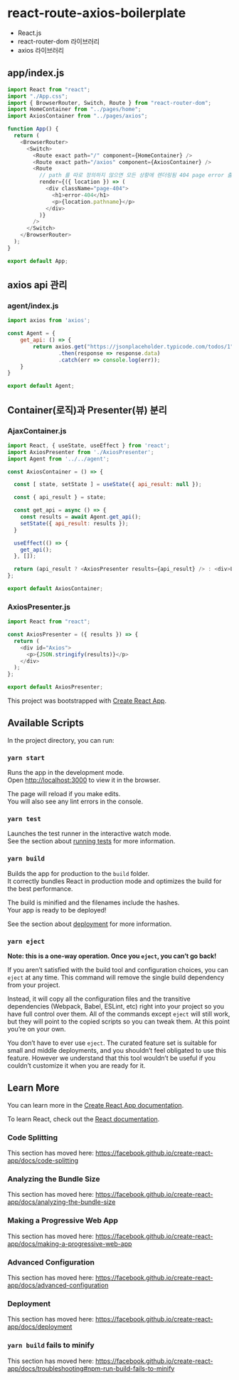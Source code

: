 # react-route-axios-boilerplate

- React.js
- react-router-dom 라이브러리
- axios 라이브러리

## app/index.js

```js
import React from "react";
import "./App.css";
import { BrowserRouter, Switch, Route } from "react-router-dom";
import HomeContainer from "../pages/home";
import AxiosContainer from "../pages/axios";

function App() {
  return (
    <BrowserRouter>
      <Switch>
        <Route exact path="/" component={HomeContainer} />
        <Route exact path="/axios" component={AxiosContainer} />
        <Route
          // path 를 따로 정의하지 않으면 모든 상황에 렌더링됨 404 page error 출력
          render={({ location }) => (
            <div className="page-404">
              <h1>error-404</h1>
              <p>{location.pathname}</p>
            </div>
          )}
        />
      </Switch>
    </BrowserRouter>
  );
}

export default App;
```

## axios api 관리

### agent/index.js

```js
import axios from 'axios';

const Agent = {
    get_api: () => {
        return axios.get("https://jsonplaceholder.typicode.com/todos/1")
                .then(response => response.data)
                .catch(err => console.log(err));
    }
}

export default Agent;
```

## Container(로직)과 Presenter(뷰) 분리

### AjaxContainer.js

```js
import React, { useState, useEffect } from 'react';
import AxiosPresenter from './AxiosPresenter';
import Agent from '../../agent';

const AxiosContainer = () => {

  const [ state, setState ] = useState({ api_result: null });

  const { api_result } = state;

  const get_api = async () => {
    const results = await Agent.get_api();
    setState({ api_result: results });
  }

  useEffect(() => {
    get_api();
  }, []);

  return (api_result ? <AxiosPresenter results={api_result} /> : <div>Loading...</div>);
};

export default AxiosContainer;
```

### AxiosPresenter.js

```js
import React from "react";

const AxiosPresenter = ({ results }) => {
  return (
    <div id="Axios">
      <p>{JSON.stringify(results)}</p>
    </div>
  );
};

export default AxiosPresenter;

```

<!-- ## 구조 structure

```t

``` -->

This project was bootstrapped with [Create React App](https://github.com/facebook/create-react-app).

## Available Scripts

In the project directory, you can run:

### `yarn start`

Runs the app in the development mode.<br />
Open [http://localhost:3000](http://localhost:3000) to view it in the browser.

The page will reload if you make edits.<br />
You will also see any lint errors in the console.

### `yarn test`

Launches the test runner in the interactive watch mode.<br />
See the section about [running tests](https://facebook.github.io/create-react-app/docs/running-tests) for more information.

### `yarn build`

Builds the app for production to the `build` folder.<br />
It correctly bundles React in production mode and optimizes the build for the best performance.

The build is minified and the filenames include the hashes.<br />
Your app is ready to be deployed!

See the section about [deployment](https://facebook.github.io/create-react-app/docs/deployment) for more information.

### `yarn eject`

**Note: this is a one-way operation. Once you `eject`, you can’t go back!**

If you aren’t satisfied with the build tool and configuration choices, you can `eject` at any time. This command will remove the single build dependency from your project.

Instead, it will copy all the configuration files and the transitive dependencies (Webpack, Babel, ESLint, etc) right into your project so you have full control over them. All of the commands except `eject` will still work, but they will point to the copied scripts so you can tweak them. At this point you’re on your own.

You don’t have to ever use `eject`. The curated feature set is suitable for small and middle deployments, and you shouldn’t feel obligated to use this feature. However we understand that this tool wouldn’t be useful if you couldn’t customize it when you are ready for it.

## Learn More

You can learn more in the [Create React App documentation](https://facebook.github.io/create-react-app/docs/getting-started).

To learn React, check out the [React documentation](https://reactjs.org/).

### Code Splitting

This section has moved here: https://facebook.github.io/create-react-app/docs/code-splitting

### Analyzing the Bundle Size

This section has moved here: https://facebook.github.io/create-react-app/docs/analyzing-the-bundle-size

### Making a Progressive Web App

This section has moved here: https://facebook.github.io/create-react-app/docs/making-a-progressive-web-app

### Advanced Configuration

This section has moved here: https://facebook.github.io/create-react-app/docs/advanced-configuration

### Deployment

This section has moved here: https://facebook.github.io/create-react-app/docs/deployment

### `yarn build` fails to minify

This section has moved here: https://facebook.github.io/create-react-app/docs/troubleshooting#npm-run-build-fails-to-minify
